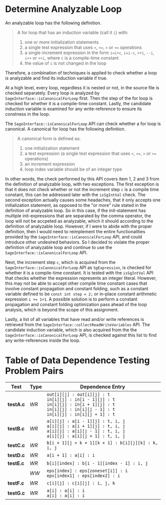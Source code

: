 

# Determine Analyzable Loop
An analyzable loop has the following definition.
> A for loop that has an induction variable (call it `i`) with:<br>
> 1. one or more initialization statements
> 2. a single test expression that uses `<`, `<=`, `>` or `>=` operations
> 3. a single increment expression in the form `i=i+c`, `i=i-c`, `++i`, `--i`, `i++` or `++i`, where `c` is a compile-time constant 
> 4. the value of `i` is not changed in the loop

Therefore, a combination of techniques is applied to check whether a loop is analyzable and find its induction variable if true.

At a high level, every loop, regardless it is nested or not, in the source file is checked separately. Every loop is analyzed by `SageInterface::isCanonicalForLoop` first. Then the step of the for loop is checked for whether it is a compile-time constant. Lastly, the candidate induction variable is examined for any write-reference to ensure its constness in the loop.

The `SageInterface::isCanonicalForLoop` API can check whether a for loop is canonical. A canonical for loop has the following definition.
> A canonical form is defined as:
> 1. one initialization statement
> 2. a test expression (a single test expression that uses `<`, `<=`, `>` or `>=` operations)
> 3. an increment expression
> 4. loop index variable should be of an integer type

In other words, the check performed by this API covers item 1, 2 and 3 from the definition of analyzable loop, with two exceptions. The first exception is that it does not check whether or not the increment step `c` is a compile time constant, this can be addressed later with the `isSgIntVal` check. The second exception actually causes some headaches, that it only accepts one initialization statement, as opposed to the "or more" rule stated in the definition of analyzable loop. So in this case, if the init-statement has multiple init-expressions that are separated by the comma operator, the loop will not be accpeted as analyzable, which it should according to the definition of analyzable loop. However, if I were to abide with the proper definition, then I would need to reimplement the entire functionalities provided by the `SageInterface::isCanonicalForLoop` API, and could introduce other undesired behaviors. So I decided to violate the proper definition of analyzable loop and continue to use the `SageInterface::isCanonicalForLoop` API.

Next, the increment step `c`, which is acquired from the `SageInterface::isCanonicalForLoop` API as `SgExpression`, is checked for whether it is a compile-time constant. It is tested with the `isSgIntVal` API that checks whether the expression represents an integer literal. However, this may not be able to accept other compile time constant cases that involve constant propagation and constant folding, such as a constant variable defined to be `const int step = 2;` or in-place constant arithmetic expression `i += 1+1`. A possible solution is to perform a constant propagation and constant folding optimization pass ahead of the loop analysis, which is beyond the scope of this assignment.

Lastly, a list of all variables that have read and/or write references is retrieved from the `SageInterface::collectReadWriteVariables` API. The candidate induction variable, which is also acquired from the the `SageInterface::isCanonicalForLoop` API, is checked against this list to find any write-references inside the loop.

# Table of Data Dependence Testing Problem Pairs
| Test | Type | Dependence Entry |
| ---- | ---- | ---------------- |
| **testA.c** | _WR_ | `out[i][j] : out[i][j] : t`<br>`in[i][j] : in[i - 1][j] : t`<br>`in[i][j] : in[i + 1][j] : t`<br>`in[i][j] : in[i][j - 1] : t`<br>`in[i][j] : in[i][j + 1] : t` |
| **testB.c** | _WR_ | `a[i][j] : a[i - 1][j] : t, i, j`<br>`a[i][j] : a[i + 1][j] : t, i, j`<br>`a[i][j] : a[i][j - 1] : t, i, j`<br>`a[i][j] : a[i][j + 1] : t, i, j` |
| **testC.c** | _WR_ | `b[i + 1][j + k + 1][k + 1] : b[i][j][k] : k, i, j` |
| **testD.c** | _WR_ | `a[i + 1] : a[i] : i` |
| **testE.c** | _WR_ | `b[i][index] : b[i - 1][index - 1] : i, j` |
|             | _WW_ | `eps[index] : eps[zoneset[i]] : i`<br>`eps[index1] : eps[index2] : i` |
| **testF.c** | _WR_ | `c[i][j] : c[i][j] : i, j, k` |
| **testG.c** | _WR_ | `a[i] : a[i] : i`<br>`a[i] : a[i] : i`|
